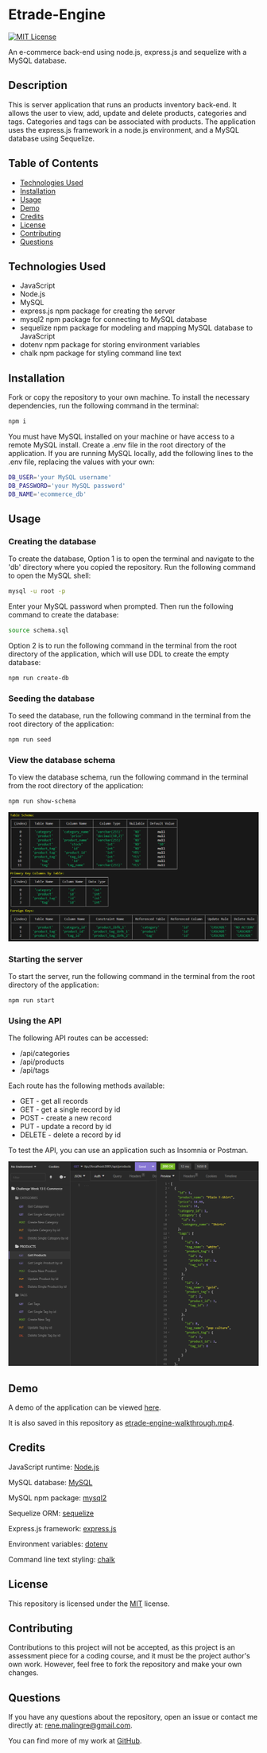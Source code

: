 # Etrade-Engine

 [![MIT License](https://img.shields.io/badge/License-MIT-yellow.svg)](https://opensource.org/licenses/MIT)

An e-commerce back-end using node.js, express.js and sequelize with a MySQL database.

## Description

This is server application that runs an products inventory back-end. It allows the user to view, add, update and delete products, categories and tags. Categories and tags can be associated with products. The application uses the express.js framework in a node.js environment, and a MySQL database using Sequelize.

## Table of Contents

- [Technologies Used](#technologies-used)
- [Installation](#installation)
- [Usage](#usage)
- [Demo](#demo)
- [Credits](#credits)
- [License](#license)
- [Contributing](#contributing)
- [Questions](#questions)

## Technologies Used

- JavaScript
- Node.js
- MySQL
- express.js npm package for creating the server
- mysql2 npm package for connecting to MySQL database
- sequelize npm package for modeling and mapping MySQL database to JavaScript
- dotenv npm package for storing environment variables
- chalk npm package for styling command line text
  
## Installation
  
Fork or copy the repository to your own machine. To install the necessary dependencies, run the following command in the terminal:
  
```bash
npm i
```

You must have MySQL installed on your machine or have access to a remote MySQL install.  Create a .env file in the root directory of the application.  If you are running MySQL locally, add the following lines to the .env file, replacing the values with your own:

```bash
DB_USER='your MySQL username'
DB_PASSWORD='your MySQL password'
DB_NAME='ecommerce_db'
```

## Usage

### Creating the database

To create the database, Option 1 is to open the terminal and navigate to the 'db' directory where you copied the repository.  Run the following command to open the MySQL shell:

```bash
mysql -u root -p
```

Enter your MySQL password when prompted.  Then run the following command to create the database:

```bash
source schema.sql
```

Option 2 is to run the following command in the terminal from the root directory of the application, which will use DDL to create the empty database:

```bash
npm run create-db
```

### Seeding the database

To seed the database, run the following command in the terminal from the root directory of the application:

```bash
npm run seed
```

### View the database schema

To view the database schema, run the following command in the terminal from the root directory of the application:

```bash
npm run show-schema
```

![schema](docs/schema.png)

### Starting the server

To start the server, run the following command in the terminal from the root directory of the application:

```bash
npm run start
```

### Using the API

The following API routes can be accessed:

- /api/categories
- /api/products
- /api/tags

Each route has the following methods available:

- GET - get all records
- GET - get a single record by id
- POST - create a new record
- PUT - update a record by id
- DELETE - delete a record by id

To test the API, you can use an application such as Insomnia or Postman.

![Insomnia testing GET api/products](docs/insomnia-get-products.png)

## Demo

A demo of the application can be viewed [here](https://drive.google.com/file/d/1TVkwGzjFiJhtfSdDftV9F6kEu5O0SclG/view?usp=sharing).

It is also saved in this repository as [etrade-engine-walkthrough.mp4](./docs/etrade-engine-walkthrough.mp4).

## Credits

JavaScript runtime: [Node.js](https://nodejs.org/en/)

MySQL database: [MySQL](https://www.mysql.com/)

MySQL npm package: [mysql2](https://www.npmjs.com/package/mysql2)

Sequelize ORM: [sequelize](https://sequelize.org/)

Express.js framework: [express.js](https://expressjs.com/)

Environment variables: [dotenv](https://www.npmjs.com/package/dotenv)

Command line text styling: [chalk](https://www.npmjs.com/package/chalk)

## License
  
This repository is licensed under the [MIT](https://opensource.org/licenses/MIT) license.
  
## Contributing
  
Contributions to this project will not be accepted, as this project is an assessment piece for a coding course, and it must be the project author's own work. However, feel free to fork the repository and make your own changes.
  
## Questions
  
If you have any questions about the repository, open an issue or contact me directly at:
[rene.malingre@gmail.com](mailto:rene.malingre@gmail.com).
  
You can find more of my work at [GitHub](https://github.com/ReneMalingre).
